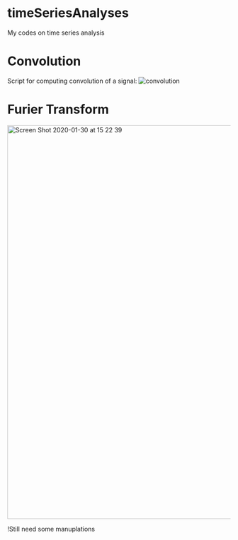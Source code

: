 # timeSeriesAnalyses
My codes on time series analysis

# Convolution
Script for computing convolution of a signal:
![convolution](https://user-images.githubusercontent.com/13776994/73371614-2aad0d80-42cb-11ea-8890-fd1745593dfd.png)

# Furier Transform
<img width="890" alt="Screen Shot 2020-01-30 at 15 22 39" src="https://user-images.githubusercontent.com/13776994/73447648-7071e080-4374-11ea-92cc-a5e105884f4d.png">

!Still need some manuplations
